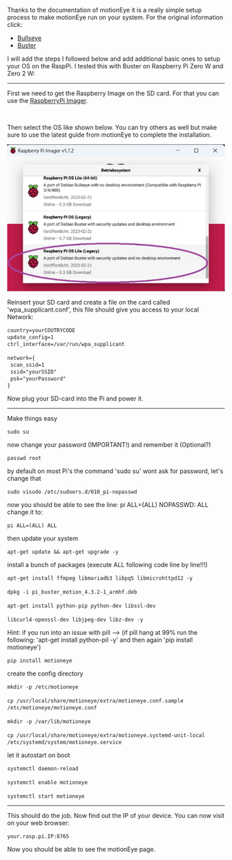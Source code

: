 Thanks to the documentation of motionEye it is a really simple setup process to make motionEye run on your system. For the original information click:
- [Bullseye](https://github.com/motioneye-project/motioneye/wiki/Install-on-Raspbian-Bullseye)
- [Buster](https://github.com/motioneye-project/motioneye/wiki/Install-On-Raspbian)

I will add the steps I followed below and add additional basic ones to setup your OS on the RaspPi. I tested this with Buster on Raspberry Pi Zero W and Zero 2 W:
<br>

------------------------------------
First we need to get the Raspberry Image on the SD card. For that you can use the [RaspberryPi Imager](https://www.raspberrypi.com/software/).

<br>

Then select the OS like shown below. You can try others as well but make sure to use the latest guide from motionEye to complete the installation.

![Picture 1: bake OS](/doc/imager.jpg "bake OS")

Reinsert your SD card and create a file on the card called 'wpa_supplicant.conf', this file should give you access to your local Network:

    country=yourCOUTRYCODE
    update_config=1
    ctrl_interface=/var/run/wpa_supplicant

    network={
     scan_ssid=1
     ssid="yourSSID"
     psk="yourPassword"
    }

Now plug your SD-card into the Pi and power it.

-------------------------------------
Make things easy

    sudo su

now change your password (IMPORTANT!) and remember it (Optional?)

    passwd root
    
by default on most Pi's the command 'sudo su' wont ask for password, let's change that

    sudo visudo /etc/sudoers.d/010_pi-nopasswd
    
now you should be able to see the line: pi ALL=(ALL) NOPASSWD: ALL <br>
change it to:

    pi ALL=(ALL) ALL

then update your system

    apt-get update && apt-get upgrade -y

install a bunch of packages (execute ALL following code line by line!!!)

    apt-get install ffmpeg libmariadb3 libpq5 libmicrohttpd12 -y

    dpkg -i pi_buster_motion_4.3.2-1_armhf.deb

    apt-get install python-pip python-dev libssl-dev

    libcurl4-openssl-dev libjpeg-dev libz-dev -y

Hint: if you run into an issue with pill --> (if pill hang at 99% run the following: 'apt-get install python-pil -y' and then again 'pip install motioneye')

    pip install motioneye

create the config directory

    mkdir -p /etc/motioneye

    cp /usr/local/share/motioneye/extra/motioneye.conf.sample /etc/motioneye/motioneye.conf

    mkdir -p /var/lib/motioneye

    cp /usr/local/share/motioneye/extra/motioneye.systemd-unit-local /etc/systemd/system/motioneye.service

let it autostart on boot

    systemctl daemon-reload

    systemctl enable motioneye

    systemctl start motioneye

----------------------

This should do the job. Now find out the IP of your device. You can now visit on your web browser:

    your.rasp.pi.IP:8765

Now you should be able to see the motionEye page.


